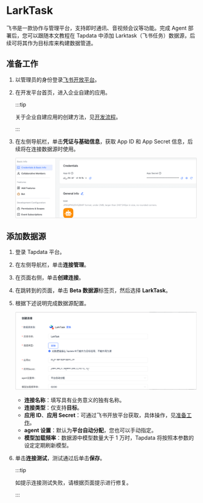 # LarkTask

飞书是一款协作与管理平台，支持即时通讯、音视频会议等功能。完成 Agent 部署后，您可以跟随本文教程在 Tapdata 中添加  Larktask（飞书任务）数据源，后续可将其作为目标库来构建数据管道。


## <span id="prerequisite">准备工作</span>

1. 以管理员的身份登录[飞书开放平台](https://open.feishu.cn/app)。

2. 在开发平台首页，进入企业自建的应用。

   :::tip

   关于企业自建应用的创建方法，见[开发流程](https://open.feishu.cn/document/home/introduction-to-custom-app-development/self-built-application-development-process)。

   :::

3. 在左侧导航栏，单击**凭证与基础信息**，获取 App ID 和 App Secret 信息，后续将在连接数据源时使用。

   ![](../../images/obtain_feishu_app_ak.png)



## 添加数据源

1. 登录 Tapdata 平台。

2. 在左侧导航栏，单击**连接管理**。

3. 在页面右侧，单击**创建连接**。

4. 在跳转到的页面，单击 **Beta 数据源**标签页，然后选择 **LarkTask**。

5. 根据下述说明完成数据源配置。

   ![](../../images/feishu_connection_setting.png)

   * **连接名称**：填写具有业务意义的独有名称。
   * **连接类型**：仅支持**目标**。
   * **应用 ID**、**应用 Secret**：可通过飞书开放平台获取，具体操作，见[准备工作](#prerequisite)。
   * **agent 设置**：默认为**平台自动分配**，您也可以手动指定。
   * **模型加载频率**：数据源中模型数量大于 1 万时，Tapdata 将按照本参数的设定定期刷新模型。

6. 单击**连接测试**，测试通过后单击**保存**。

   :::tip

   如提示连接测试失败，请根据页面提示进行修复。

   :::